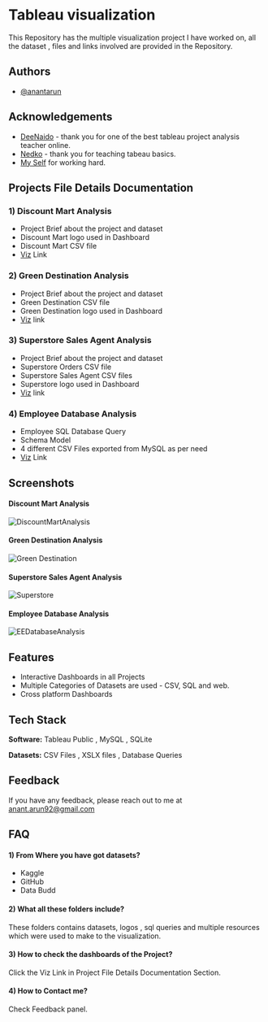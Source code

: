 
# Tableau visualization

This Repository has the multiple visualization project I have worked on, all the dataset , files and links involved are provided in the Repository.


## Authors

- [@anantarun](https://github.com/RawRapter)

  
## Acknowledgements

 - [DeeNaido](https://public.tableau.com/profile/devasha5179#!/) - thank you for one of the best tableau project analysis teacher online.
 - [Nedko](https://public.tableau.com/profile/nedko#!/) - thank you for teaching tabeau basics.
 - [My Self](https://rawrapter.github.io/portfolio/) for working hard.

  
## Projects File Details Documentation

### 1) Discount Mart Analysis
- Project Brief about the project and dataset
- Discount Mart logo used in Dashboard
- Discount Mart CSV file
- [Viz](https://public.tableau.com/app/profile/anant.arun/viz/DiscountMartSalesAnalytics_16240947571050/Dashboard1) Link

### 2) Green Destination Analysis
- Project Brief about the project and dataset
- Green Destination CSV file
- Green Destination logo used in Dashboard
- [Viz](https://public.tableau.com/app/profile/anant.arun/viz/GreenDestinationHRAnalytics_16241835152900/Dashboard1) link

### 3) Superstore Sales Agent Analysis
- Project Brief about the project and dataset
- Superstore Orders CSV file
- Superstore Sales Agent CSV files
- Superstore logo used in Dashboard
- [Viz](https://public.tableau.com/app/profile/anant.arun/viz/SuperstoreSalesAgentAnalytics_16243007166340/Dashboard1) link

### 4) Employee Database Analysis
- Employee SQL Database Query
- Schema Model
- 4 different CSV Files exported from MySQL as per need
- [Viz](https://public.tableau.com/app/profile/anant.arun/viz/TestEmployeeDBViz/Dashboard1) Link

  
## Screenshots

#### Discount Mart Analysis
![DiscountMartAnalysis](https://user-images.githubusercontent.com/26179993/122642556-aca00f80-d128-11eb-8d43-c3420bd3f986.jpg)

#### Green Destination Analysis
![Green Destination](https://user-images.githubusercontent.com/26179993/122871027-13514300-d34c-11eb-99ac-d6878880c469.png)

#### Superstore Sales Agent Analysis
![Superstore](https://user-images.githubusercontent.com/26179993/122871147-3bd93d00-d34c-11eb-9d7c-e669346aa226.png)

#### Employee Database Analysis
![EEDatabaseAnalysis](https://user-images.githubusercontent.com/26179993/122642570-bc1f5880-d128-11eb-8da0-aec4015a7e75.png)

## Features

- Interactive Dashboards in all Projects
- Multiple Categories of Datasets are used - CSV, SQL and web.
- Cross platform Dashboards

  
## Tech Stack

**Software:** Tableau Public , MySQL , SQLite

**Datasets:** CSV Files , XSLX files , Database Queries

  
## Feedback

If you have any feedback, please reach out to me at anant.arun92@gmail.com

  
## FAQ

#### 1) From Where you have got datasets?

- Kaggle
- GitHub
- Data Budd

#### 2) What all these folders include?

These folders contains datasets, logos , sql queries and multiple resources which were used to make to the visualization.

#### 3) How to check the dashboards of the Project?

Click the Viz Link in Project File Details Documentation Section.

#### 4) How to Contact me?

Check Feedback panel.

  